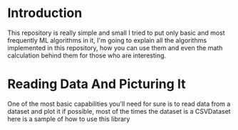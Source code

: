 # Introduction
This repository is really simple and small I tried to put only basic and most frequently ML algorithms in it, I'm going
to explain all the algorithms implemented in this repository, how you can use them and even the math calculation behind
them for those who are interesting.

# Reading Data And Picturing It
One of the most basic capabilities you'll need for sure is to read data from a dataset and plot it if possible, most of 
the times the dataset is a CSVDataset here is a sample of how to use this library